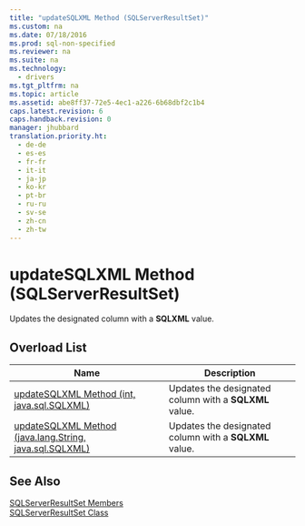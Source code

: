```yaml
---
title: "updateSQLXML Method (SQLServerResultSet)"
ms.custom: na
ms.date: 07/18/2016
ms.prod: sql-non-specified
ms.reviewer: na
ms.suite: na
ms.technology: 
  - drivers
ms.tgt_pltfrm: na
ms.topic: article
ms.assetid: abe8ff37-72e5-4ec1-a226-6b68dbf2c1b4
caps.latest.revision: 6
caps.handback.revision: 0
manager: jhubbard
translation.priority.ht: 
  - de-de
  - es-es
  - fr-fr
  - it-it
  - ja-jp
  - ko-kr
  - pt-br
  - ru-ru
  - sv-se
  - zh-cn
  - zh-tw
---
```

# updateSQLXML Method (SQLServerResultSet)
  Updates the designated column with a **SQLXML** value.  
  
## Overload List  
  
|Name|Description|  
|----------|-----------------|  
|[updateSQLXML Method &#40;int, java.sql.SQLXML&#41;](../content/updateSQLXML-Method--int--java.sql.SQLXML-.md)|Updates the designated column with a **SQLXML** value.|  
|[updateSQLXML Method &#40;java.lang.String, java.sql.SQLXML&#41;](../content/updateSQLXML-Method--java.lang.String--java.sql.SQLXML-.md)|Updates the designated column with a **SQLXML** value.|  
  
## See Also  
 [SQLServerResultSet Members](../content/SQLServerResultSet-Members.md)   
 [SQLServerResultSet Class](../content/SQLServerResultSet-Class.md)  
  
  